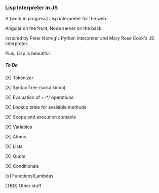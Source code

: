 ### Lisp Interpreter in JS ###

A (work in progress) Lisp interpreter for the web.

Angular on the front, Node server on the back.

Inspired by Peter Norvig's Python interpreter and Mary Rose Cook's JS interpreter.

Plus, Lisp is beautiful.

##### To Do #####

[X] Tokenizer

[X] Syntax Tree (sorta kinda)

[X] Evaluation of +-*/ operations

[X] Lookup table for available methods

[X] Scope and execution contexts

[X] Variables

[X] Atoms

[X] Lists

[X] Quote

[X] Conditionals

[x] Functions/Lambdas

[TBD] Other stuff
